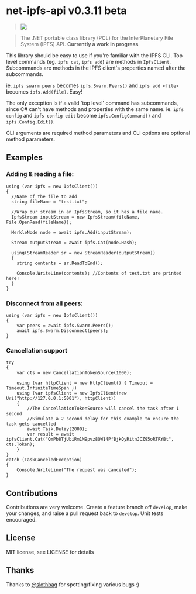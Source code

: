 # net-ipfs-api v0.3.11 beta

> ![](https://ipfs.io/ipfs/QmQJ68PFMDdAsgCZvA1UVzzn18asVcf7HVvCDgpjiSCAse)

> The .NET portable class library (PCL) for the InterPlanetary File System (IPFS) API. __Currently a work in progress__

This library should be easy to use if you're familiar with the IPFS CLI. Top level commands (eg. `ipfs cat`, `ipfs add`) are methods in `IpfsClient`. Subcommands are methods in the IPFS client's properties named after the subcommands.

ie. `ipfs swarm peers` becomes `ipfs.Swarm.Peers()` and `ipfs add <file>` becomes `ipfs.Add(file)`. Easy!

The only exception is if a valid 'top level' command has subcommands, since C# can't have methods and properties with the same name. ie. `ipfs config` and `ipfs config edit` become `ipfs.ConfigCommand()` and `ipfs.Config.Edit()`.

CLI arguments are required method parameters and CLI options are optional method parameters.

## Examples

### Adding & reading a file:

    using (var ipfs = new IpfsClient())
    {
      //Name of the file to add
      string fileName = "test.txt";

      //Wrap our stream in an IpfsStream, so it has a file name.
      IpfsStream inputStream = new IpfsStream(fileName, File.OpenRead(fileName));

      MerkleNode node = await ipfs.Add(inputStream);

      Stream outputStream = await ipfs.Cat(node.Hash);

      using(StreamReader sr = new StreamReader(outputStream))
      {
        string contents = sr.ReadToEnd();

        Console.WriteLine(contents); //Contents of test.txt are printed here!
      }
    }


### Disconnect from all peers:
    using (var ipfs = new IpfsClient())
    {
        var peers = await ipfs.Swarm.Peers();
        await ipfs.Swarm.Disconnect(peers);
    }
    
### Cancellation support

    try
    {
        var cts = new CancellationTokenSource(1000);
        
        using (var httpClient = new HttpClient() { Timeout = Timeout.InfiniteTimeSpan })
        using (var ipfsClient = new IpfsClient(new Uri("http://127.0.0.1:5001"), httpClient))
        {
            //The CancellationTokenSource will cancel the task after 1 second
            //Simulate a 2 second delay for this example to ensure the task gets cancelled
            await Task.Delay(2000);
            var result = await ipfsClient.Cat("QmPb8TjUbiRm1M9pvz8QW14PfBjkQyRitnJCZ95oRTRYBt", cts.Token);
        }
    }
    catch (TaskCanceledException)
    {
        Console.WriteLine("The request was canceled");                
    }

## Contributions
Contributions are very welcome. Create a feature branch off `develop`, make your changes, and raise a pull request back to `develop`. Unit tests encouraged.

## License
MIT license, see LICENSE for details

## Thanks
Thanks to [@slothbag](https://github.com/slothbag) for spotting/fixing various bugs :)
